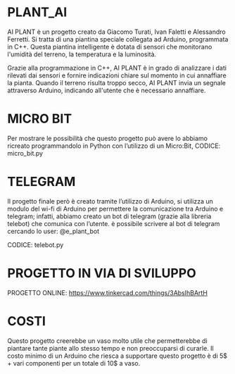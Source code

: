 # PLANT_AI
AI PLANT è un progetto creato da Giacomo Turati, Ivan Faletti e Alessandro Ferretti. Si tratta di una piantina speciale collegata ad Arduino, programmata in C++. Questa piantina intelligente è dotata di sensori che monitorano l'umidità del terreno, la temperatura e la luminosità.

Grazie alla programmazione in C++, AI PLANT è in grado di analizzare i dati rilevati dai sensori e fornire indicazioni chiare sul momento in cui annaffiare la pianta. Quando il terreno risulta troppo secco, AI PLANT invia un segnale attraverso Arduino, indicando all'utente che è necessario annaffiare.

# MICRO BIT
Per mostrare le possibilità che questo progetto può avere lo abbiamo ricreato programmandolo in Python con l’utilizzo di un Micro:Bit, CODICE: micro_bit.py

# TELEGRAM
Il progetto finale però è creato tramite l’utilizzo di Arduino, si utilizza un modulo del wi-fi di Arduino per permettere la comunicazione tra Arduino e telegram; infatti, abbiamo creato un bot di telegram (grazie alla libreria telebot) che comunica con l’utente.
è possibile scrivere al bot di telegram cercando lo user: @e_plant_bot

CODICE: telebot.py

# PROGETTO IN VIA DI SVILUPPO
PROGETTO ONLINE: https://www.tinkercad.com/things/3AbsIhBArtH

# COSTI 
Questo progetto creerebbe un vaso molto utile che permetterebbe di piantare tante piante allo stesso tempo e non preoccuparsi di curarle. Il costo minimo di un Arduino che riesca a supportare questo progetto è di 5$ + vari componenti per un totale di 10$ a vaso.

